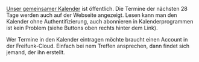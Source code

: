 [Unser gemeinsamer Kalender](https://cloud.ffhb.de/index.php/apps/calendar/p/rcPxo5enJc75etx5/Freifunk) ist öffentlich. Die Termine der nächsten 28 Tage werden auch auf der Webseite angezeigt. Lesen kann man den Kalender ohne Authentifizierung, auch abonnieren in Kalenderprogrammen ist kein Problem (siehe Buttons oben rechts hinter dem Link).

Wer Termine in den Kalender eintragen möchte braucht einen Account in der Freifunk-Cloud. Einfach bei nem Treffen ansprechen, dann findet sich jemand, der ihn erstellt.